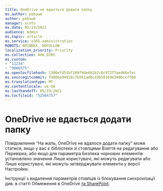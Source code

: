 ```yaml
---
title: OneDrive не вдається додати папку
ms.author: pebaum
author: pebaum
manager: scotv
ms.date: 05/13/2021
audience: Admin
ms.topic: article
ms.service: o365-administration
ROBOTS: NOINDEX, NOFOLLOW
localization_priority: Priority
ms.collection: Adm_O365
ms.custom:
- "11234"
- "9006575"
ms.openlocfilehash: 1306efd51bf109f9de6b2b2c8c973f7aed66e7ec
ms.sourcegitcommit: f4866e94918c7b591ad0cd3b58169d340bcc7f00
ms.translationtype: MT
ms.contentlocale: uk-UA
ms.lasthandoff: 05/19/2021
ms.locfileid: "52564757"
---
```

# <a name="onedrive-cant-add-your-folder-right-now"></a>OneDrive не вдається додати папку

Повідомлення "На жаль, OneDrive не вдалося додати папку" може статися, якщо  у вас є бібліотеки  зі стовпцями Взяття на  редагування або Перевірка, або якщо для параметра Безпека чорнових елементів установлено значення Лише користувачі, які можуть редагувати або Лише користувачі, які можуть затверджувати елементи у версії Настройки.   

Інструкції з видалення параметрів стовпців із блокування синхронізації див. в статті Обмеження в OneDrive [та SharePoint](https://support.microsoft.com/office/64883a5d-228e-48f5-b3d2-eb39e07630fa).

